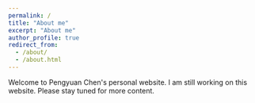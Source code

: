 ```yaml
---
permalink: /
title: "About me"
excerpt: "About me"
author_profile: true
redirect_from: 
  - /about/
  - /about.html
---
```


Welcome to Pengyuan Chen's personal website.
I am still working on this website. Please stay tuned for more content.
